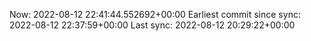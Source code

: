 Now: 2022-08-12 22:41:44.552692+00:00 Earliest commit since sync: 2022-08-12 22:37:59+00:00 Last sync: 2022-08-12 20:29:22+00:00
